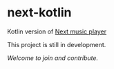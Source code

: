 # next-kotlin
Kotlin version of [Next music player](https://github.com/jonashao/next)

This project is still in development.

*Welcome to join and contribute.*
